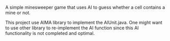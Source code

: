 A simple minesweeper game that uses AI to guess whether a cell contains a mine or not.

This project use AIMA library to implement the AIUnit.java.
One might want to use other library to re-implement the AI function since this AI functionality is not completed and optimal.
